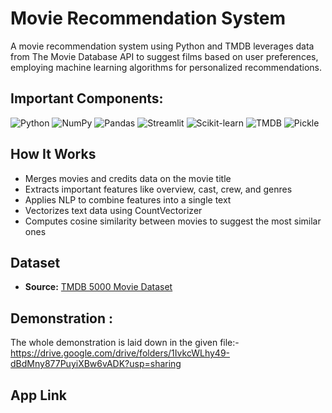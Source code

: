 # Movie Recommendation System

A movie recommendation system using Python and TMDB leverages data from The Movie Database API to suggest films based on user preferences, employing machine learning algorithms for personalized recommendations.
## Important Components:
<p align="left"> <img src="https://img.shields.io/badge/Python-3776AB?style=for-the-badge&logo=python&logoColor=white" alt="Python"/> <img src="https://img.shields.io/badge/Numpy-013243?style=for-the-badge&logo=numpy&logoColor=white" alt="NumPy"/> <img src="https://img.shields.io/badge/Pandas-150458?style=for-the-badge&logo=pandas&logoColor=white" alt="Pandas"/> <img src="https://img.shields.io/badge/Streamlit-FF4B4B?style=for-the-badge&logo=streamlit&logoColor=white" alt="Streamlit"/> <img src="https://img.shields.io/badge/Scikit--Learn-F7931E?style=for-the-badge&logo=scikit-learn&logoColor=white" alt="Scikit-learn"/> <img src="https://img.shields.io/badge/TMDB-01B4E4?style=for-the-badge&logo=themoviedatabase&logoColor=white" alt="TMDB"/> <img src="https://img.shields.io/badge/Pickle-333333?style=for-the-badge&logo=python&logoColor=white" alt="Pickle"/> </p>

## How It Works

- Merges movies and credits data on the movie title
- Extracts important features like overview, cast, crew, and genres
- Applies NLP to combine features into a single text
- Vectorizes text data using CountVectorizer
- Computes cosine similarity between movies to suggest the most similar ones

## Dataset

- **Source:** [TMDB 5000 Movie Dataset](https://www.kaggle.com/datasets/tmdb/tmdb-movie-metadata)

## Demonstration :
The whole demonstration is laid down in the given file:- <br>
https://drive.google.com/drive/folders/1IvkcWLhy49-dBdMny877PuyiXBw6vADK?usp=sharing

## App Link

